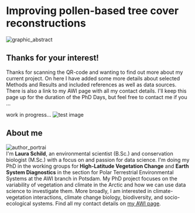 # Improving pollen-based tree cover reconstructions  
![graphic_abstract](/DaSciRecon/images/schema.png)


## Thanks for your interest!

Thanks for scanning the QR-code and wanting to find out more about my current project. On here I have added some more details about selected Methods and Results and included references as well as data sources. There is also a link to my AWI page with all my contact details.
I'll keep this page up for the duration of the PhD Days, but feel free to contact me if you ...

work in progress...
![test image](/DaSciRecon/images/test.png)

## About me
![author_portrai](/DaSciRecon/images/portrait.jpg)  
I'm **Laura Schild**, an environmental scientist (B.Sc.) and conservation biologist (M.Sc.) with a focus on and passion for data science. 
I'm doing my PhD in the working groups for **High-Latitude Vegetation Change** and **Earth System Diagnostics** in the section for Polar Terrestrial Environmental Systems at the AWI branch in Potsdam. My PhD project focuses on the variability of vegetation and climate in the Arctic and how we can use data science to investigate them. More broadly, I am interested in climate-vegetation interactions, climate change biology, biodiversity, and socio-ecological systems.
Find all my contact details on [my AWI page](https://www.awi.de/ueber-uns/organisation/mitarbeiter/detailseite/laura-schild.html).





